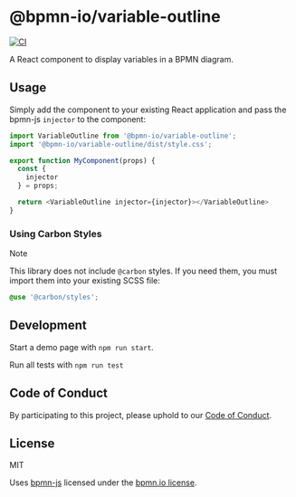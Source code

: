 # @bpmn-io/variable-outline

[![CI](https://github.com/bpmn-io/variable-outline/actions/workflows/CI.yml/badge.svg)](https://github.com/bpmn-io/variable-outline/actions/workflows/CI.yml)

A React component to display variables in a BPMN diagram.

## Usage

Simply add the component to your existing React application and pass the bpmn-js
`injector` to the component:

```js
import VariableOutline from '@bpmn-io/variable-outline';
import '@bpmn-io/variable-outline/dist/style.css';

export function MyComponent(props) {
  const {
    injector
  } = props;

  return <VariableOutline injector={injector}></VariableOutline>
}
```

### Using Carbon Styles
> [!NOTE]  
> This library does not include `@carbon` styles. If you need them, you must import them into your existing SCSS file:

```scss
@use '@carbon/styles';
```

## Development

Start a demo page with `npm run start`.

Run all tests with `npm run test`

## Code of Conduct

By participating to this project, please uphold to our [Code of Conduct](https://github.com/camunda/.github/blob/main/.github/CODE_OF_CONDUCT.md).

## License

MIT

Uses [bpmn-js](https://github.com/bpmn-io/bpmn-js) licensed under the [bpmn.io license](http://bpmn.io/license).
